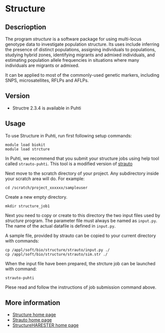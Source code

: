 # Structure

## Descrioption

The program _structure_ is a software package for using multi-locus genotype data to investigate population structure. 
Its uses include inferring the presence of distinct populations, assigning individuals to populations, studying hybrid zones, 
identifying migrants and admixed individuals, and estimating population allele frequencies in situations where many 
individuals are migrants or admixed. 

It can be applied to most of the commonly-used genetic markers, including SNPS, microsatellites, RFLPs and AFLPs. 

## Version

*    Structre 2.3.4 is available in Puhti

## Usage

To use Structure in Puhti, run first following setup commands:

```text
module load biokit
module load strcture
```
In Puhti, we recommend that you submit your structure jobs using help tool called `strauto-puhti`.
This tool is a modified version of [strauto](http://dx.doi.org/10.1186/s12859-017-1593-0)

Next move to the scratch directory of your project. Any subdirectory inside your scratch area will do.
For example:

```text
cd /scratch/project_xxxxxx/sampleuser
```
Create a new empty directory.

```text
mkdir structure_job1
```
Next you need to copy or create to this directory the two input files used by _structure_ program.
The parameter file must always be named as `input.py`. The name of the actual datafile is defined in
`input.py`.

A sample file, provided by strauto can be copied to your current directory with commands:

```text
cp /appl/soft/bio/structure/strauto/input.py ./  
cp /appl/soft/bio/structure/strauto/sim.str ./ 
```

When the input file have been prepared, the strcture job can be launched with command:
```text
strauto-puhti
```
Plese read and follow the instructions of job submission command above.


## More information

*    [Structure home page](https://web.stanford.edu/group/pritchardlab/structure.html)
*    [Strauto home page ](http://strauto.popge,org)
*    [StructureHARESTER home page](http://taylor0.biology.ucla.edu/structureHarvester/)



